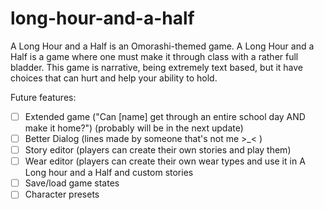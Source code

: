 # long-hour-and-a-half
A Long Hour and a Half is an Omorashi-themed game.
A Long Hour and a Half is a game where one must make it through class with a rather full bladder. This game is narrative, being extremely text based, but it have choices that can hurt and help your ability to hold.

Future features:
<br>
 - [ ] Extended game ("Can [name] get through an entire school day AND make it home?") (probably will be in the next update)
 - [ ] Better Dialog (lines made by someone that's not me >_< )
 - [ ] Story editor (players can create their own stories and play them)
 - [ ] Wear editor (players can create their own wear types and use it in A Long hour and a Half and custom stories
 - [ ] Save/load game states
 - [ ] Character presets
